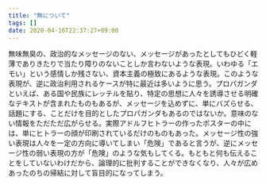```yaml
---
title: "無について"
tags: []
date: 2020-04-16T22:37:27+09:00
---
```


無味無臭の、政治的なメッセージのない、メッセージがあったとしてもひどく軽薄でありきたりで当たり障りのないことしか言わないような表現。いわゆる「エモい」という感情しか残さない、資本主義の極致にあるような表現。このような表現が、逆に政治利用されるケースが特に最近は多いように思う。プロパガンダといえば、ある国や民族にレッテルを貼り、特定の思想に人々を誘導させる明確なテキストが含まれたものもあるが、メッセージを込めずに、単にバズらせる、話題にする、ことだけを目的としたプロパガンダもあるのではないか。意味のない情報をただただ広がらせる。実際アドルフヒトラーの作ったポスターの中には、単にヒトラーの顔が印刷されているだけのものもあった。メッセージ性の強い表現は人々を一定の方向に導いてしまい「危険」であると言うが、逆にメッセージ性の弱い表現の方が「危険」のような気もしてくる。もともと何も伝えることをしていないわけだから、論理的に批判することができなくなり、人々が広めあったのちの帰結に対して盲目的になってしまう。
